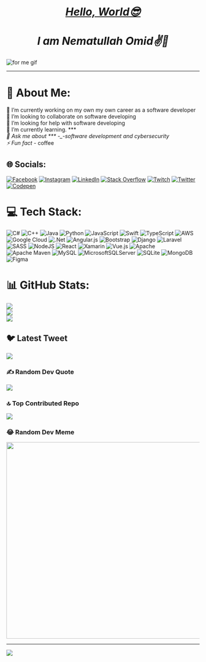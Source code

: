 

# ***<ins><div align="center">Hello, World😎</div></ins>***  
# ***<div align="center"> I am Nematullah Omid✌️💬</div>***  


![for me gif](https://github.com/nomid03/nomid03/assets/98613991/c1ebd114-3d48-4d31-a511-24790a0a8f67)


*********
# 💫 About Me:
🔭 I’m currently working on my own   my own career as a  software developer <br>👯 I’m looking to collaborate on software developing<br>🤝 I’m looking for help with  software developing <br>🌱 I’m currently learning. ****<br>💬 Ask me about  *** -_-software development and cybersecurity <br>⚡ Fun fact  _-_*  coffee 


## 🌐 Socials:
[![Facebook](https://img.shields.io/badge/Facebook-%231877F2.svg?logo=Facebook&logoColor=white)](https://facebook.com/nomid03) [![Instagram](https://img.shields.io/badge/Instagram-%23E4405F.svg?logo=Instagram&logoColor=white)](https://instagram.com/nomid03) [![LinkedIn](https://img.shields.io/badge/LinkedIn-%230077B5.svg?logo=linkedin&logoColor=white)](https://linkedin.com/in/nomid03) [![Stack Overflow](https://img.shields.io/badge/-Stackoverflow-FE7A16?logo=stack-overflow&logoColor=white)](https://stackoverflow.com/users/nomid03) [![Twitch](https://img.shields.io/badge/Twitch-%239146FF.svg?logo=Twitch&logoColor=white)](https://twitch.tv/nomid03) [![Twitter](https://img.shields.io/badge/Twitter-%231DA1F2.svg?logo=Twitter&logoColor=white)](https://twitter.com/Omidz95) [![Codepen](https://img.shields.io/badge/Codepen-000000?style=for-the-badge&logo=codepen&logoColor=white)](https://codepen.io/nomid03) 

# 💻 Tech Stack:
![C#](https://img.shields.io/badge/c%23-%23239120.svg?style=for-the-badge&logo=c-sharp&logoColor=white) ![C++](https://img.shields.io/badge/c++-%2300599C.svg?style=for-the-badge&logo=c%2B%2B&logoColor=white) ![Java](https://img.shields.io/badge/java-%23ED8B00.svg?style=for-the-badge&logo=java&logoColor=white) ![Python](https://img.shields.io/badge/python-3670A0?style=for-the-badge&logo=python&logoColor=ffdd54) ![JavaScript](https://img.shields.io/badge/javascript-%23323330.svg?style=for-the-badge&logo=javascript&logoColor=%23F7DF1E) ![Swift](https://img.shields.io/badge/swift-F54A2A?style=for-the-badge&logo=swift&logoColor=white) ![TypeScript](https://img.shields.io/badge/typescript-%23007ACC.svg?style=for-the-badge&logo=typescript&logoColor=white) ![AWS](https://img.shields.io/badge/AWS-%23FF9900.svg?style=for-the-badge&logo=amazon-aws&logoColor=white) ![Google Cloud](https://img.shields.io/badge/Google%20Cloud-%234285F4.svg?style=for-the-badge&logo=google-cloud&logoColor=white) ![.Net](https://img.shields.io/badge/.NET-5C2D91?style=for-the-badge&logo=.net&logoColor=white) ![Angular.js](https://img.shields.io/badge/angular.js-%23E23237.svg?style=for-the-badge&logo=angularjs&logoColor=white) ![Bootstrap](https://img.shields.io/badge/bootstrap-%23563D7C.svg?style=for-the-badge&logo=bootstrap&logoColor=white) ![Django](https://img.shields.io/badge/django-%23092E20.svg?style=for-the-badge&logo=django&logoColor=white) ![Laravel](https://img.shields.io/badge/laravel-%23FF2D20.svg?style=for-the-badge&logo=laravel&logoColor=white) ![SASS](https://img.shields.io/badge/SASS-hotpink.svg?style=for-the-badge&logo=SASS&logoColor=white) ![NodeJS](https://img.shields.io/badge/node.js-6DA55F?style=for-the-badge&logo=node.js&logoColor=white) ![React](https://img.shields.io/badge/react-%2320232a.svg?style=for-the-badge&logo=react&logoColor=%2361DAFB) ![Xamarin](https://img.shields.io/badge/Xamarin-3199DC?style=for-the-badge&logo=xamarin&logoColor=white) ![Vue.js](https://img.shields.io/badge/vuejs-%2335495e.svg?style=for-the-badge&logo=vuedotjs&logoColor=%234FC08D) ![Apache](https://img.shields.io/badge/apache-%23D42029.svg?style=for-the-badge&logo=apache&logoColor=white) ![Apache Maven](https://img.shields.io/badge/Apache%20Maven-C71A36?style=for-the-badge&logo=Apache%20Maven&logoColor=white) ![MySQL](https://img.shields.io/badge/mysql-%2300f.svg?style=for-the-badge&logo=mysql&logoColor=white) ![MicrosoftSQLServer](https://img.shields.io/badge/Microsoft%20SQL%20Sever-CC2927?style=for-the-badge&logo=microsoft%20sql%20server&logoColor=white) ![SQLite](https://img.shields.io/badge/sqlite-%2307405e.svg?style=for-the-badge&logo=sqlite&logoColor=white) ![MongoDB](https://img.shields.io/badge/MongoDB-%234ea94b.svg?style=for-the-badge&logo=mongodb&logoColor=white) 	![Figma](https://img.shields.io/badge/figma-%23F24E1E.svg?style=for-the-badge&logo=figma&logoColor=white)
# 📊 GitHub Stats:
![](https://github-readme-stats.vercel.app/api?username=nomid03&theme=dark&hide_border=false&include_all_commits=false&count_private=false)<br/>
![](https://github-readme-streak-stats.herokuapp.com/?user=nomid03&theme=dark&hide_border=false)<br/>
![](https://github-readme-stats.vercel.app/api/top-langs/?username=nomid03&theme=dark&hide_border=false&include_all_commits=false&count_private=false&layout=compact)

## 🐦 Latest Tweet
[![](https://gtce.itsvg.in/api?username=Omidz95)](https://github.com/VishwaGauravIn/github-twitter-card-embed)

### ✍️ Random Dev Quote
![](https://quotes-github-readme.vercel.app/api?type=horizontal&theme=radical)

### 🔝 Top Contributed Repo
![](https://github-contributor-stats.vercel.app/api?username=nomid03&limit=5&theme=dark&combine_all_yearly_contributions=true)

### 😂 Random Dev Meme
<img src="https://rm.up.railway.app/" width="512px"/>

---
[![](https://visitcount.itsvg.in/api?id=nomid03&icon=0&color=0)](https://visitcount.itsvg.in)

<!-- Proudly created with GPRM ( https://gprm.itsvg.in ) -->
